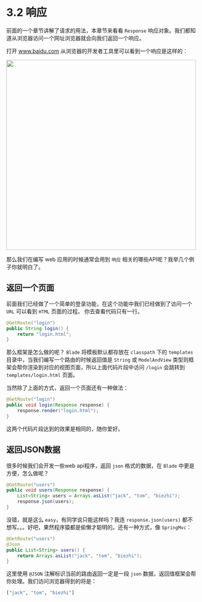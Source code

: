 # 3.2 响应

前面的一个章节讲解了请求的用法，本章节来看看 `Response` 响应对象。我们都知道从浏览器访问一个网址浏览器就会向我们返回一个响应。

打开 www.baidu.com 从浏览器的开发者工具里可以看到一个响应是这样的：

<img src="https://ooo.0o0.ooo/2017/07/02/59590a3d84341.png" width="500" />

那么我们在编写 web 应用的时候通常会用到 `响应` 相关的哪些API呢？我举几个例子你就明白了。

## 返回一个页面

前面我们已经做了一个简单的登录功能，在这个功能中我们已经做到了访问一个 `URL` 可以看到 `HTML` 页面的过程。
你去查看代码只有一行。

```java
@GetRoute("login")
public String login() {
    return "login.html";
}
```

那么框架是怎么做的呢？ `Blade` 将模板默认都存放在 `classpath` 下的 `templates` 目录中，当我们编写一个路由的时候返回值是 `String` 或 `ModelAndView` 类型则框架会帮你渲染到对应的视图页面，所以上面代码片段中访问 `/login` 会跳转到 `templates/login.html` 页面。

当然除了上面的方式，返回一个页面还有一种做法：

```java
@GetRoute("login")
public void login(Response response) {
    response.render("login.html");
}
```

这两个代码片段达到的效果是相同的，随你爱好。

## 返回JSON数据

很多时候我们会开发一些web api程序，返回 `json` 格式的数据，在 `Blade` 中更是方便，怎么做呢？

```java
@GetRoute("users")
public void users(Response response) {
	List<String> users = Arrays.asList("jack", "tom", "biezhi");
    response.json(users);
}
```

没错，就是这么 `easy`，有同学说只能这样吗？我连 `response.json(users)` 都不想写。。。好吧，果然程序猿都是偷懒才聪明的。还有一种方式，像 `SpringMvc`：

```java
@GetRoute("users")
@Json
public List<String> users() {
	return Arrays.asList("jack", "tom", "biezhi");
}
```

这里使用 `@JSON` 注解标识当前的路由返回一定是一段 `json` 数据，返回值框架会帮你处理。我们访问浏览器得到的将是：

```bash
["jack", "tom", "biezhi"]
```

